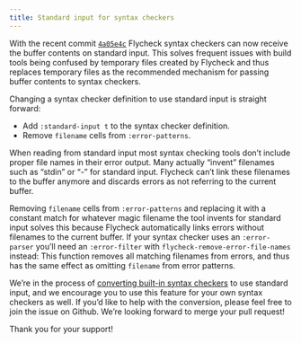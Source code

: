 ```yaml
---
title: Standard input for syntax checkers
---
```


With the recent commit
[`4a05e4c`](https://github.com/flycheck/flycheck/commit/4a05e4c4271cf78e10a3a9242a8ff389f2b1faf5)
Flycheck syntax checkers can now receive the buffer contents on standard input.
This solves frequent issues with build tools being confused by temporary files
created by Flycheck and thus replaces temporary files as the recommended
mechanism for passing buffer contents to syntax checkers.

Changing a syntax checker definition to use standard input is straight forward:

* Add `:standard-input t` to the syntax checker definition.
* Remove `filename` cells from `:error-patterns`.

When reading from standard input most syntax checking tools don’t include proper
file names in their error output.  Many actually “invent” filenames such as
“stdin” or “-” for standard input.  Flycheck can’t link these filenames to the
buffer anymore and discards errors as not referring to the current buffer.

Removing `filename` cells from `:error-patterns` and replacing it with a
constant match for whatever magic filename the tool invents for standard input
solves this because Flycheck automatically links errors without filenames to the
current buffer.  If your syntax checker uses an `:error-parser` you’ll need an
`:error-filter` with `flycheck-remove-error-file-names` instead:  This function
removes all matching filenames from errors, and thus has the same effect as
omitting `filename` from error patterns.

We’re in the process of
[converting built-in syntax checkers](https://github.com/flycheck/flycheck/issues/767)
to use standard input, and we encourage you to use this feature for your own
syntax checkers as well.  If you’d like to help with the conversion, please feel
free to join the issue on Github.  We’re looking forward to merge your pull
request!

Thank you for your support!
